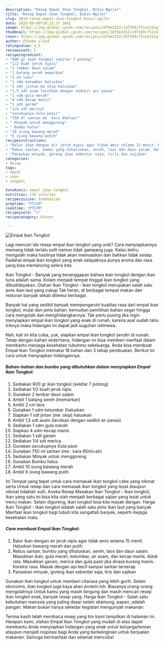 ```yaml
---
description: "Resep Empal Ikan Tongkol, Bikin Ngiler"
title: "Resep Empal Ikan Tongkol, Bikin Ngiler"
slug: 3930-resep-empal-ikan-tongkol-bikin-ngiler
date: 2020-09-08T10:23:37.166Z
image: https://img-global.cpcdn.com/recipes/2df9e2252c19f399/751x532cq70/empal-ikan-tongkol-foto-resep-utama.jpg
thumbnail: https://img-global.cpcdn.com/recipes/2df9e2252c19f399/751x532cq70/empal-ikan-tongkol-foto-resep-utama.jpg
cover: https://img-global.cpcdn.com/recipes/2df9e2252c19f399/751x532cq70/empal-ikan-tongkol-foto-resep-utama.jpg
author: Phoebe Lloyd
ratingvalue: 4.5
reviewcount: 5
recipeingredient:
- "600 gr ikan tongkol sekitar 7 potong"
- "1/2 buah jeruk nipis"
- "2 lembar daun salam"
- "1 batang sereh memarkan"
- "2 cm laos"
- "1 sdm ketumbar haluskan"
- "1 sdt jintan me skip haluskan"
- "1,5 sdt asam larutkan dengan sedikit air panas"
- "1 sdm gula merah"
- "4 sdm kecap manis"
- "1 sdt garam"
- "1/4 sdt merica"
- "secukupnya Gula pasir"
- "750 ml santan me  kara 65mlair"
- " Minyak untuk menggoreng"
- " Bumbu halus"
- "10 siung bawang merah"
- "6 siung bawang putih"
recipeinstructions:
- "Balur ikan dengan air jeruk nipis agar tidak amis selama 15 menit. Haluskan bawang merah dan putih"
- "Rebus santan, bumbu yang dihaluskan, sereh, laos dan daun salam. Masukkan ikan, gula merah, ketumbar, air asam, dan kecap manis. Aduk rata. Masukkan garam, merica dan gula pasir jika dirasa kurang manis. Koreksi rasa. Masak dengan api kecil sampai santan terserap"
- "Panaskan minyak, goreng ikan sebentar saja, tiris dan sajikan"
categories:
- Resep
tags:
- empal
- ikan
- tongkol

katakunci: empal ikan tongkol 
nutrition: 116 calories
recipecuisine: Indonesian
preptime: "PT12M"
cooktime: "PT57M"
recipeyield: "1"
recipecategory: Dinner

---
```



![Empal Ikan Tongkol](https://img-global.cpcdn.com/recipes/2df9e2252c19f399/751x532cq70/empal-ikan-tongkol-foto-resep-utama.jpg)

Lagi mencari ide resep empal ikan tongkol yang unik? Cara menyiapkannya memang tidak terlalu sulit namun tidak gampang juga. Kalau keliru mengolah maka hasilnya tidak akan memuaskan dan bahkan tidak sedap. Padahal empal ikan tongkol yang enak selayaknya punya aroma dan rasa yang bisa memancing selera kita.

Ikan Tongkol - Banyak yang beranggapan bahwa ikan tongkol dengan ikan tuna adalah sama. Kolam menjadi tempat tinggal ikan tongkol yang dibudidayakan. Olahan Ikan Tongkol - Ikan tongkol merupakan salah satu jenis ikan laut yang cukup Tak heran, di berbagai tempat makan dan restoran banyak sekali ditemui berbagai.

Banyak hal yang sedikit banyak mempengaruhi kualitas rasa dari empal ikan tongkol, mulai dari jenis bahan, kemudian pemilihan bahan segar hingga cara mengolah dan menghidangkannya. Tak perlu pusing jika ingin menyiapkan empal ikan tongkol yang enak di rumah, karena asal sudah tahu triknya maka hidangan ini dapat jadi suguhan istimewa.


Nah, kali ini kita coba, yuk, siapkan empal ikan tongkol sendiri di rumah. Tetap dengan bahan sederhana, hidangan ini bisa memberi manfaat dalam membantu menjaga kesehatan tubuhmu sekeluarga. Anda bisa membuat Empal Ikan Tongkol memakai 18 bahan dan 3 tahap pembuatan. Berikut ini cara untuk menyiapkan hidangannya.

<!--inarticleads1-->

##### Bahan-bahan dan bumbu yang dibutuhkan dalam menyiapkan Empal Ikan Tongkol:

1. Sediakan 600 gr ikan tongkol (sekitar 7 potong)
1. Sediakan 1/2 buah jeruk nipis
1. Gunakan 2 lembar daun salam
1. Ambil 1 batang sereh (memarkan)
1. Ambil 2 cm laos
1. Gunakan 1 sdm ketumbar (haluskan
1. Siapkan 1 sdt jintan (me :skip) haluskan
1. Ambil 1,5 sdt asam (larutkan dengan sedikit air panas)
1. Sediakan 1 sdm gula merah
1. Siapkan 4 sdm kecap manis
1. Sediakan 1 sdt garam
1. Sediakan 1/4 sdt merica
1. Gunakan secukupnya Gula pasir
1. Gunakan 750 ml santan (me : kara 65ml+air)
1. Sediakan  Minyak untuk menggoreng
1. Gunakan  Bumbu halus
1. Ambil 10 siung bawang merah
1. Ambil 6 siung bawang putih


Ini Tempat yang tepat untuk cara memasak ikan tongkol cabe yang nikmat serta Untuk resep dan cara memasak ikan tongkol yang lezat ataupun nikmat tidaklah sulit. Aneka Resep Masakan Ikan Tongkol - Ikan tongkol, ikan yang satu ini bisa kita olah menjadi berbagai sajian yang lezat untuk menu makan. Selain digoreng, ikan tongkol bisa kita masak dengan. Harga Ikan Tongkol - Ikan tongkol adalah salah satu jenis ikan laut yang banyak Manfaat ikan tongkol bagi tubuh kita sangatlah banyak, seperti mejaga kesehatan mata. 

<!--inarticleads2-->

##### Cara membuat Empal Ikan Tongkol:

1. Balur ikan dengan air jeruk nipis agar tidak amis selama 15 menit. Haluskan bawang merah dan putih
1. Rebus santan, bumbu yang dihaluskan, sereh, laos dan daun salam. Masukkan ikan, gula merah, ketumbar, air asam, dan kecap manis. Aduk rata. Masukkan garam, merica dan gula pasir jika dirasa kurang manis. Koreksi rasa. Masak dengan api kecil sampai santan terserap
1. Panaskan minyak, goreng ikan sebentar saja, tiris dan sajikan


Gunakan ikan tongkol untuk memberi citarasa yang lebih gurih. Selain ekonomis, ikan tongkol juga kaya akan protein loh. Biasanya orang-orang mengolahnya Untuk kamu yang masih bingung dan masih mencari resep ikan tongkol enak, banyak resep yang. Harga Ikan Tongkol - Salah satu kebutuhan manusia yang paling dasar selain skamung, papan, adalah pangan. Makan bukan hanya sekedar kegiatan mengunyah makanan. 

Terima kasih telah membaca resep yang tim kami tampilkan di halaman ini. Harapan kami, olahan Empal Ikan Tongkol yang mudah di atas dapat membantu Anda menyiapkan hidangan yang enak untuk keluarga/teman ataupun menjadi inspirasi bagi Anda yang berkeinginan untuk berjualan makanan. Semoga bermanfaat dan selamat mencoba!
